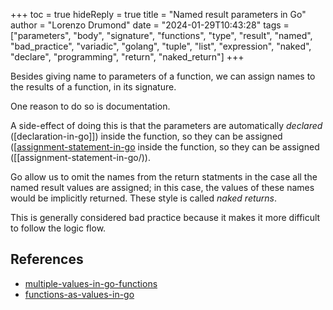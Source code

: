 +++
toc = true
hideReply = true
title = "Named result parameters in Go"
author = "Lorenzo Drumond"
date = "2024-01-29T10:43:28"
tags = ["parameters",  "body",  "signature",  "functions",  "type",  "result",  "named",  "bad_practice",  "variadic",  "golang",  "tuple",  "list",  "expression",  "naked",  "declare",  "programming",  "return",  "naked_return"]
+++


Besides giving name to parameters of a function, we can assign names to the results of a function, in its signature.

One reason to do so is documentation.

A side-effect of doing this is that the parameters are automatically _declared_ ([declaration-in-go]]) inside the function, so they can be assigned ([[assignment-statement-in-go](/wiki/declaration-in-go]]) inside the function, so they can be assigned ([[assignment-statement-in-go/)).

Go allow us to omit the names from the return statments in the case all the named result values are assigned; in this case, the values of these names would be implicitly returned. These style is called _naked returns_.

This is generally considered bad practice because it makes it more difficult to follow the logic flow.

## References
- [multiple-values-in-go-functions](/wiki/multiple-values-in-go-functions/)
- [functions-as-values-in-go](/wiki/functions-as-values-in-go/)
